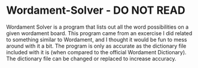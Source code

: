 # Wordament-Solver - DO NOT READ
Wordament Solver is a program that lists out all the word possibilities on a given wordament board. This program came from an
excercise I did related to something similar to Wordament, and I thought it would be fun to mess around with it a bit.
The program is only as accurate as the dictionary file included with it is (when compared to the official Wordament Dictionary).
The dictionary file can be changed or replaced to increase accuracy.
